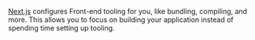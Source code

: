 [Next.js](https://nextjs.org/) configures Front-end tooling for you, like bundling, compiling, and more. This allows you to focus on building your application instead of spending time setting up tooling.